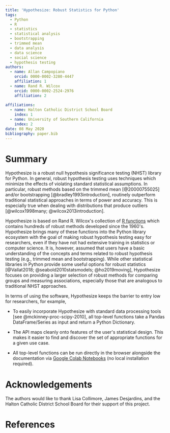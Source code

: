 ```yaml
---
title: 'Hypothesize: Robust Statistics for Python'
tags:
  - Python
  - R
  - statistics
  - statistical analysis
  - bootstrapping
  - trimmed mean
  - data analysis
  - data science
  - social science
  - hypothesis testing
authors:
  - name: Allan Campopiano
    orcid: 0000-0002-3280-4447
    affiliation: 1
  - name: Rand R. Wilcox
    orcid: 0000-0002-2524-2976
    affiliation: 2
    
affiliations:
  - name: Halton Catholic District School Board
    index: 1
  - name: University of Southern California
    index: 2
date: 08 May 2020
bibliography: paper.bib
---
```


# Summary

Hypothesize is a robust null hypothesis significance testing (NHST) library for Python. In general,
robust hypothesis testing uses techniques which minimize the effects of violating standard statistical 
assumptions. In particular, robust methods based on the trimmed mean [@20000755025] 
and/or bootstrapping [@bradley1993introduction], routinely outperform traditional statistical 
approaches in terms of power and accuracy. This is especially true when dealing with
distributions that produce outliers [@wilcox1998many; @wilcox2013introduction].

Hypothesize is based on Rand R. Wilcox's collection of [R functions](https://dornsife.usc.edu/labs/rwilcox/software/)
which contains hundreds of robust methods developed since the 1960's. 
Hypothesize brings many of these functions into the Python library ecosystem with the goal
of making robust hypothesis testing easy for researchers, even
if they have not had extensive training in statistics or computer science. It is, however, assumed 
that users have a basic understanding of the concepts and terms related to robust hypothesis 
testing (e.g., trimmed mean and bootstrapping).
While other statistical libraries in Python provide some useful options 
for robust statistics [@Vallat2018; @seabold2010statsmodels; @ho2019moving], 
Hypothesize focuses on providing a larger selection of robust methods 
for comparing groups and measuring associations, especially those that are 
analogous to traditional NHST approaches.

In terms of using the software, Hypothesize keeps the barrier to entry low for researchers, for example,

 - To easily incorporate Hypothesize with standard data processing tools
 [see @mckinney-proc-scipy-2010], all top-level 
 functions take a Pandas DataFrame/Series as input and return a Python Dictionary.
 
 - The API maps cleanly onto features of the user's statistical design. 
 This makes it easier to find and discover the set of appropriate functions for a
 given use case.
 
 - All top-level functions can be run directly in the browser alongside the documentation via 
[Google Colab Notebooks](https://colab.research.google.com/notebooks/intro.ipynb) 
(no local installation required).

# Acknowledgements

The authors would like to thank Lisa Collimore, James Desjardins, 
and the Halton Catholic District School Board for their support
of this project.

# References